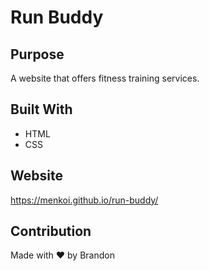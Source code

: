 # Run Buddy

## Purpose
A website that offers fitness training services.

## Built With
* HTML
* CSS

## Website
https://menkoi.github.io/run-buddy/

## Contribution
Made with ❤️ by Brandon

